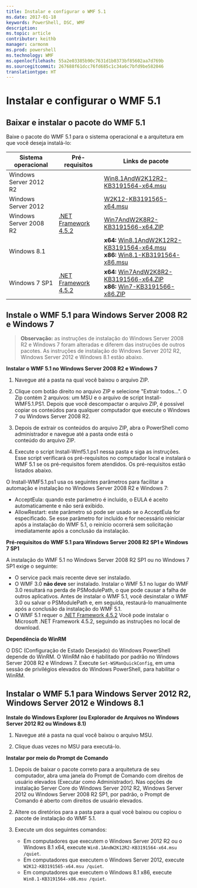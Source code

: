 ```yaml
---
title: Instalar e configurar o WMF 5.1
ms.date: 2017-01-18
keywords: PowerShell, DSC, WMF
description: 
ms.topic: article
contributor: keithb
manager: carmonm
ms.prod: powershell
ms.technology: WMF
ms.openlocfilehash: 55a2e03385b90c7631d1b0373bf85602aa7d769b
ms.sourcegitcommit: 267688f61dcc76fd685c1c34a6c7bfd9be582046
translationtype: HT
---
```

# <a name="install-and-configure-wmf-51"></a>Instalar e configurar o WMF 5.1 #


## <a name="download-and-install-the-wmf-51-package"></a>Baixar e instalar o pacote do WMF 5.1

Baixe o pacote do WMF 5.1 para o sistema operacional e a arquitetura em que você deseja instalá-lo:

| Sistema operacional         | Pré-requisitos       | Links de pacote             |
|------------------------|---------------------|---------------------------|
| Windows Server 2012 R2 | | [Win8.1AndW2K12R2-KB3191564-x64.msu](https://go.microsoft.com/fwlink/?linkid=839516)|
| Windows Server 2012     | | [W2K12-KB3191565-x64.msu](https://go.microsoft.com/fwlink/?linkid=839513)|
| Windows Server 2008 R2 | [.NET Framework 4.5.2](https://www.microsoft.com/en-ca/download/details.aspx?id=42642) | [Win7AndW2K8R2-KB3191566-x64.ZIP](https://go.microsoft.com/fwlink/?linkid=839523) | 
| Windows 8.1            |  | **x64:** [Win8.1AndW2K12R2-KB3191564-x64.msu](https://go.microsoft.com/fwlink/?linkid=839516) </br> **x86:** [Win8.1-KB3191564-x86.msu](https://go.microsoft.com/fwlink/?linkid=839521) |
| Windows 7 SP1          | [.NET Framework 4.5.2](https://www.microsoft.com/en-ca/download/details.aspx?id=42642) | **x64:** [Win7AndW2K8R2-KB3191566-x64.ZIP](https://go.microsoft.com/fwlink/?linkid=839523) </br> **x86:** [Win7-KB3191566-x86.ZIP](https://go.microsoft.com/fwlink/?linkid=839522)



## <a name="install-wmf-51-for-windows-server-2008-r2-and-windows-7"></a>Instale o WMF 5.1 para Windows Server 2008 R2 e Windows 7

> **Observação:** as instruções de instalação do Windows Server 2008 R2 e Windows 7 foram alteradas e diferem das instruções de outros pacotes. As instruções de instalação do Windows Server 2012 R2, Windows Server 2012 e Windows 8.1 estão abaixo.

**Instalar o WMF 5.1 no Windows Server 2008 R2 e Windows 7**

1. Navegue até a pasta na qual você baixou o arquivo ZIP. 

2. Clique com botão direito no arquivo ZIP e selecione "Extrair todos…". O Zip contém 2 arquivos: um MSU e o arquivo de script Install-WMF5.1.PS1. Depois que você descompactar o arquivo ZIP, é possível copiar os conteúdos para qualquer computador que execute o Windows 7 ou Windows Server 2008 R2.  

3. Depois de extrair os conteúdos do arquivo ZIP, abra o PowerShell como administrador e navegue até a pasta onde está o  
conteúdo do arquivo ZIP. 

4. Execute o script Install-Wmf5.1.ps1 nessa pasta e siga as instruções. Esse script verificará os pré-requisitos no computador local e instalará o WMF 5.1 se os pré-requisitos forem atendidos. Os pré-requisitos estão listados abaixo. 

O Install-WMF5.1.ps1 usa os seguintes parâmetros para facilitar a automação e instalação no Windows Server 2008 R2 e Windows 7:

- AcceptEula: quando este parâmetro é incluído, o EULA é aceito automaticamente e não será exibido.
- AllowRestart: este parâmetro só pode ser usado se o AcceptEula for especificado. Se esse parâmetro for incluído e for necessário reiniciar após a instalação do WMF 5.1, o reinício ocorrerá sem solicitação imediatamente após a conclusão da instalação. 

**Pré-requisitos do WMF 5.1 para Windows Server 2008 R2 SP1 e Windows 7 SP1**

A instalação do WMF 5.1 no Windows Server 2008 R2 SP1 ou no Windows 7 SP1 exige o seguinte:
- O service pack mais recente deve ser instalado.
- O WMF 3.0 **não deve** ser instalado. Instalar o WMF 5.1 no lugar do WMF 3.0 resultará na perda de PSModulePath, o que pode causar a falha de outros aplicativos. Antes de instalar o WMF 5.1, você desinstalar o WMF 3.0 ou salvar o PSModulePath e, em seguida, restaurá-lo manualmente após a conclusão da instalação do WMF 5.1. 
- O WMF 5.1 requer o [.NET Framework 4.5.2](https://www.microsoft.com/en-ca/download/details.aspx?id=42642) Você pode instalar o Microsoft .NET Framework 4.5.2, seguindo as instruções no local de download.

**Dependência do WinRM** 

O DSC (Configuração de Estado Desejado) do Windows PowerShell depende do WinRM. O WinRM não é habilitado por padrão no Windows Server 2008 R2 e Windows 7. Execute `Set-WSManQuickConfig`, em uma sessão de privilégios elevados do Windows PowerShell, para habilitar o WinRM.


## <a name="install-wmf-51-for-windows-server-2012-r2-windows-server-2012-and-windows-81"></a>Instalar o WMF 5.1 para Windows Server 2012 R2, Windows Server 2012 e Windows 8.1
**Instale do Windows Explorer (ou Explorador de Arquivos no Windows Server 2012 R2 ou Windows 8.1)**

1. Navegue até a pasta na qual você baixou o arquivo MSU.

2. Clique duas vezes no MSU para executá-lo.

**Instalar por meio do Prompt de Comando**

1. Depois de baixar o pacote correto para a arquitetura de seu computador, abra uma janela do Prompt de Comando com direitos de usuário elevados (Executar como Administrador). Nas opções de instalação Server Core do Windows Server 2012 R2, Windows Server 2012 ou Windows Server 2008 R2 SP1, por padrão, o Prompt de Comando é aberto com direitos de usuário elevados.

2. Altere os diretórios para a pasta para a qual você baixou ou copiou o pacote de instalação do WMF 5.1.

3. Execute um dos seguintes comandos:
    - Em computadores que executem o Windows Server 2012 R2 ou o Windows 8.1 x64, execute `Win8.1AndW2K12R2-KB3191564-x64.msu /quiet`.
    - Em computadores que executem o Windows Server 2012, execute `W2K12-KB3191565-x64.msu /quiet`.
    - Em computadores que executem o Windows 8.1 x86, execute `Win8.1-KB3191564-x86.msu /quiet`.
    
